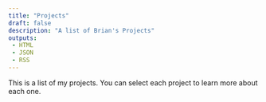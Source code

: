 ```yaml
---
title: "Projects"
draft: false
description: "A list of Brian's Projects"
outputs:
 - HTML
 - JSON
 - RSS
---
```


This is a list of my projects. You can select each project to learn more about each one. 